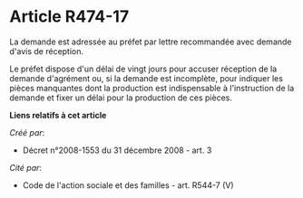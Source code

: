 # Article R474-17

La demande est adressée au préfet par lettre recommandée avec demande d'avis de réception. 

Le préfet dispose d'un délai de vingt jours pour accuser réception de la demande d'agrément ou, si la demande est incomplète,
pour indiquer les pièces manquantes dont la production est indispensable à l'instruction de la demande et fixer un délai pour
la production de ces pièces.

**Liens relatifs à cet article**

_Créé par_:

  - Décret n°2008-1553 du 31 décembre 2008 - art. 3

_Cité par_:

  - Code de l'action sociale et des familles - art. R544-7 (V)
